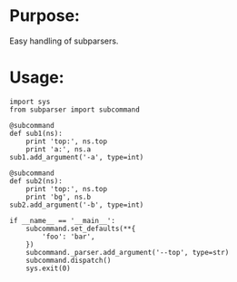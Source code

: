 Purpose:
========

Easy handling of subparsers.

Usage:
======

    import sys
    from subparser import subcommand

    @subcommand
    def sub1(ns):
        print 'top:', ns.top
        print 'a:', ns.a
    sub1.add_argument('-a', type=int)

    @subcommand
    def sub2(ns):
        print 'top:', ns.top
        print 'bg', ns.b
    sub2.add_argument('-b', type=int)

    if __name__ == '__main__':
        subcommand.set_defaults(**{
            'foo': 'bar',
        })
        subcommand._parser.add_argument('--top', type=str)
        subcommand.dispatch()
        sys.exit(0)
